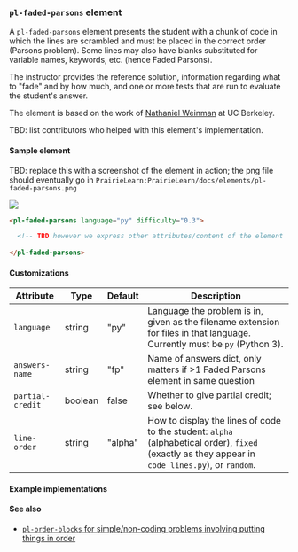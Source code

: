 ### `pl-faded-parsons` element

A `pl-faded-parsons` element presents the student with a chunk of code
in which the lines are scrambled and must be placed in the correct
order (Parsons problem).  Some lines may also have blanks substituted for variable
names, keywords, etc. (hence Faded Parsons).

The instructor provides the reference solution, information regarding
what to "fade" and by how much, and one or more tests that are run to
evaluate the student's answer.

The element is based on the work of [Nathaniel
Weinman](https://www.cs.berkeley.edu/~nweinman) at UC Berkeley.

TBD: list contributors who helped with this element's implementation.

#### Sample element

TBD: replace this with a screenshot of the element in action; the png
file should eventually go in `PrairieLearn:PrairieLearn/docs/elements/pl-faded-parsons.png`

![](elements/pl-faded-parsons.png)

```html
<pl-faded-parsons language="py" difficulty="0.3">

  <!-- TBD however we express other attributes/content of the element  -->
  
</pl-faded-parsons>
```

#### Customizations

Attribute | Type | Default | Description
--- | --- | --- | ---
`language`       | string  | "py"       | Language the problem is in, given as the filename extension for files in that language. Currently must be `py` (Python 3).
`answers-name`   | string  | "fp"       | Name of answers dict, only matters if >1 Faded Parsons element in same question
`partial-credit` | boolean | false      | Whether to give partial credit; see below.
`line-order`     | string  | "alpha"    | How to display the lines of code to the student: `alpha` (alphabetical order), `fixed` (exactly as they appear in `code_lines.py`), or `random`.

#### Example implementations


#### See also

- [`pl-order-blocks` for simple/non-coding problems involving putting things in order](#pl-order-blocks)
